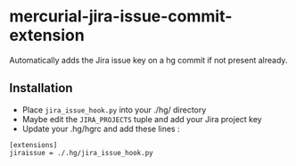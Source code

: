 # mercurial-jira-issue-commit-extension
Automatically adds the Jira issue key on a hg commit if not present already.

Installation
------------

* Place `jira_issue_hook.py` into your ./hg/ directory
* Maybe edit the `JIRA_PROJECTS` tuple and add your Jira project key
* Update your .hg/hgrc and add these lines :

```
[extensions]
jiraissue = ./.hg/jira_issue_hook.py
```
